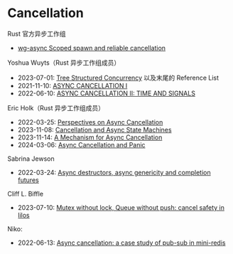 # Cancellation

<!-- TODO: -->

Rust 官方异步工作组

* [wg-async Scoped spawn and reliable cancellation](https://rust-lang.github.io/wg-async/vision/roadmap/scopes.html)

Yoshua Wuyts（Rust 异步工作组成员）

* 2023-07-01: [Tree Structured Concurrency](https://blog.yoshuawuyts.com/tree-structured-concurrency/) 以及末尾的 Reference List
* 2021-11-10: [ASYNC CANCELLATION I](https://blog.yoshuawuyts.com/async-cancellation-1/)
* 2022-06-10: [ASYNC CANCELLATION II: TIME AND SIGNALS](https://blog.yoshuawuyts.com/async-cancellation-2/)

Eric Holk（Rust 异步工作组成员）

* 2022-03-25: [Perspectives on Async Cancellation](https://blog.theincredibleholk.org/blog/2022/03/25/perspectives-on-async-cancellation/)
* 2023-11-08: [Cancellation and Async State Machines](https://blog.theincredibleholk.org/blog/2023/11/08/cancellation-async-state-machines/)
* 2023-11-14: [A Mechanism for Async Cancellation](https://blog.theincredibleholk.org/blog/2023/11/14/a-mechanism-for-async-cancellation/)
* 2024-03-06: [Async Cancellation and Panic](https://blog.theincredibleholk.org/blog/2024/03/06/async-cancellation-and-panic/)

Sabrina Jewson

* 2022-03-24: [Async destructors, async genericity and completion futures](https://sabrinajewson.org/blog/async-drop)

Cliff L. Biffle

* 2023-07-10: [Mutex without lock, Queue without push: cancel safety in lilos](https://cliffle.com/blog/lilos-cancel-safety/)

Niko:
* 2022-06-13: [Async cancellation: a case study of pub-sub in mini-redis](https://smallcultfollowing.com/babysteps/blog/2022/06/13/async-cancellation-a-case-study-of-pub-sub-in-mini-redis/)
